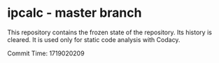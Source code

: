 # ipcalc - master branch

This repository contains the frozen state of the repository.
Its history is cleared. It is used only for static code
analysis with Codacy.

Commit Time: 1719020209